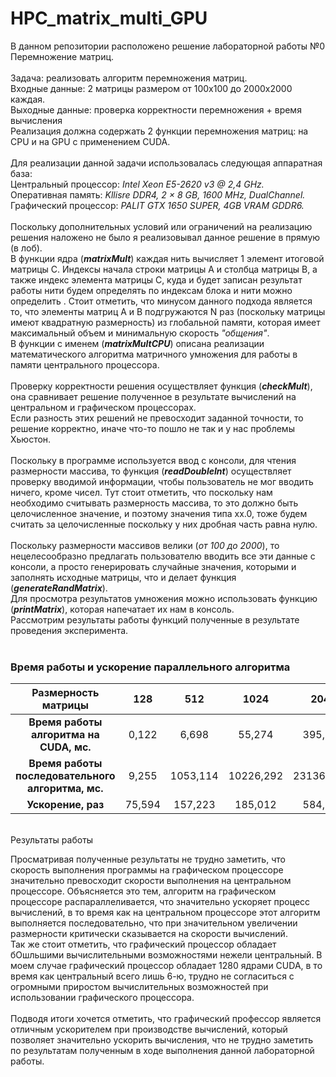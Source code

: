 # HPC_matrix_multi_GPU
 
В данном репозитории расположено решение лабораторной работы №0 Перемножение матриц.<br><br>
Задача: реализовать алгоритм перемножения матриц.<br>
Входные данные: 2 матрицы размером от 100х100 до 2000х2000 каждая.<br>
Выходные данные: проверка корректности перемножения + время вычисления<br>
Реализация должна содержать 2 функции перемножения матриц: на CPU и на GPU с применением CUDA.<br><br>
Для реализации данной задачи использовалась следующая аппаратная база:<br>
Центральный процессор: _Intel Xeon E5-2620 v3 @ 2,4 GHz._<br>
Оперативная память: _Kllisre DDR4, 2 × 8 GB, 1600 MHz, DualChannel._<br>
Графический процессор: _PALIT GTX 1650 SUPER, 4GB VRAM GDDR6._<br><br>
Поскольку дополнительных условий или ограничений на реализацию решения наложено не было я реализовывал данное решение в прямую (в лоб).<br>
В функции ядра (***matrixMult***) каждая нить вычисляет 1 элемент итоговой матрицы C. Индексы начала строки матрицы A и столбца матрицы B, а также индекс элемента матрицы C, куда и будет записан результат работы нити будем определять по индексам блока и нити можно определить . Стоит отметить, что минусом данного подхода является то, что элементы матриц A и B подгружаются N раз (поскольку матрицы имеют квадратную размерность) из глобальной памяти, которая имеет максимальный объем и минимальную скорость *"общения"*.<br>
В функции с именем (***matrixMultCPU***) описана реализации математического алгоритма матричного умножения для работы в памяти центрального процессора. <br><br>
Проверку корректности решения осуществляет функция (***checkMult***), она сравнивает решение полученное в результате вычислений на центральном и графическом процессорах.<br>
Если разность этих решений не превосходит заданной точности, то решение корректно, иначе что-то пошло не так и у нас проблемы Хьюстон.<br><br>
Поскольку в программе используется ввод с консоли, для чтения размерности массива, то функция (***readDoubleInt***) осуществляет проверку вводимой информации,
чтобы пользователь не мог вводить ничего, кроме чисел. Тут стоит отметить, что поскольку нам необходимо считывать размерность массива, то это должно быть целочисленное значение,
и поэтому значения типа xx.0, тоже будем считать за целочисленные поскольку у них дробная часть равна нулю.<br><br>
Поскольку размерности массивов велики (*от 100 до 2000*), то нецелесообразно предлагать пользователю вводить все эти данные с консоли, а просто генерировать случайные значения, которыми и заполнять исходные матрицы, что и делает функция (***generateRandMatrix***).<br>
Для просмотра результатов умножения можно использовать функцию (***printMatrix***), которая напечатает их нам в консоль.<br>
Рассмотрим результаты работы функций полученные в результате проведения эксперимента.
<br><br>
### Время работы и ускорение параллельного алгоритма
 Размерность матрицы | 128 |  512 | 1024 | 2048 
:----:|:----:|:----:|:----:|:----:
**Время работы <br /> алгоритма на CUDA, мс.**| 0,122 |  6,698 | 55,274 | 395,964 
**Время работы <br /> последовательного алгоритма, мс.**| 9,255 | 1053,114 | 10226,292 | 231367,093 
**Ускорение, раз**| 75,594 | 157,223 | 185,012  |  584,313 
<br>
Результаты работы

Просматривая полученные результаты не трудно заметить, что скорость выполнения программы на графическом процессоре значительно превосходит скорости выполнения на центральном процессоре. Объясняется это тем, алгоритм на графическом процессоре распараллеливается, что значительно ускоряет процесс вычислений, в то время как на центральном процессоре этот алгоритм выполняется последовательно, что при значительном увеличении размерности критически сказывается на скорости вычислений.<br>
Так же стоит отметить, что графический процессор обладает бОшльшими вычислительными возможностями нежели центральный. В моем случае графический процессор обладает 1280 ядрами CUDA, в то время как центральный всего лишь 6-ю, трудно не согласиться с огромными приростом вычислительных возможностей при использовании графического процессора.<br><br>
Подводя итоги хочется отметить, что графический профессор является отличным ускорителем при производстве вычислений, который позволяет значительно ускорить вычисления, что не трудно заметить по результатам полученным в ходе выполнения данной лабораторной работы.
